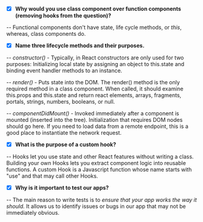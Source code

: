 - [x] **Why would you use class component over function components (removing hooks from the question)?**

-- Functional components don't have state, life cycle methods, or _this_, whereas, class components do.

- [x] **Name three lifecycle methods and their purposes.**

-- *constructor()* - Typically, in React constructors are only used for two purposes: Initializing local state by assigning an object to this.state and binding event handler methods to an instance.

-- *render()* - Puts state into the DOM. The render() method is the only required method in a class component. When called, it should examine this.props and this.state and return react elements, arrays, fragments, portals, strings, numbers, booleans, or null.

-- *componentDidMount()* - Invoked immediately after a component is mounted (inserted into the tree). Initialization that requires DOM nodes should go here. If you need to load data from a remote endpoint, this is a good place to instantiate the network request.

- [x] **What is the purpose of a custom hook?**

-- Hooks let you use state and other React features without writing a class. Building your own Hooks lets you extract component logic into reusable functions. A custom Hook is a Javascript function whose name starts with "use" and that may call other Hooks.

- [x] **Why is it important to test our apps?**

-- The main reason to write tests is to _ensure that your app works the way it should._ It allows us to identify issues or bugs in our app that may not be immediately obvious.